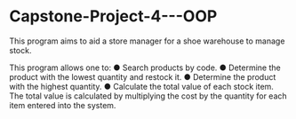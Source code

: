 # Capstone-Project-4---OOP
This program aims to aid a store manager for a shoe warehouse to manage stock.

This program allows one to:
● Search products by code.
● Determine the product with the lowest quantity and restock it.
● Determine the product with the highest quantity.
● Calculate the total value of each stock item. The total value is calculated by 
  multiplying the cost by the quantity for each item entered into the system.
